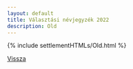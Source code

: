 ```yaml
---
layout: default
title: Választási névjegyzék 2022
description: Old
---
```


{% include settlementHTMLs/Old.html %}

[Vissza](../)
